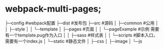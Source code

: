 # webpack-multi-pages;
├─config                #webpack配置
├─dist                  #发布包
├─src                   #源码
│  ├─common             #公用
│  │  ├─style
│  │  └─template
│  ├─pages              #页面
│  │  └─pageExample     #示例 需要有一个template.pug作为入口
│  │      ├─sass        #样式表
│  │      └─scripts     #脚本入口，需要有一个index.js
│  └─static             #静态文件
│      ├─css
│      ├─image
│      └─js
